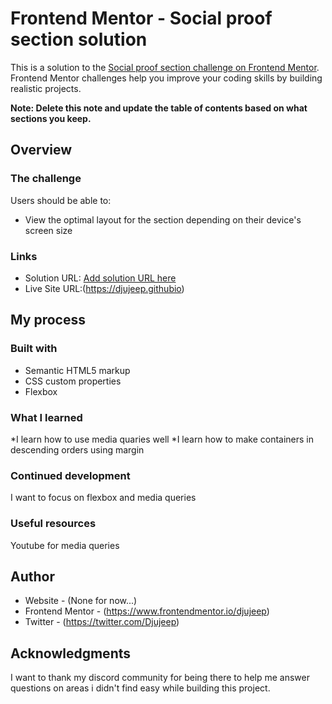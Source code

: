 # Frontend Mentor - Social proof section solution

This is a solution to the [Social proof section challenge on Frontend Mentor](https://www.frontendmentor.io/challenges/social-proof-section-6e0qTv_bA). Frontend Mentor challenges help you improve your coding skills by building realistic projects. 

**Note: Delete this note and update the table of contents based on what sections you keep.**

## Overview

### The challenge

Users should be able to:

- View the optimal layout for the section depending on their device's screen size

### Links

- Solution URL: [Add solution URL here](https://your-solution-url.com)
- Live Site URL:(https://djujeep.githubio)

## My process

### Built with

- Semantic HTML5 markup
- CSS custom properties
- Flexbox

### What I learned

*I learn how to use media quaries well
*I learn how to make containers in descending orders using margin

### Continued development

I want to focus on flexbox and media queries

### Useful resources
Youtube for media queries

## Author

- Website - (None for now...)
- Frontend Mentor - (https://www.frontendmentor.io/djujeep)
- Twitter - (https://twitter.com/Djujeep)


## Acknowledgments

I want to thank my discord community for being there to help me answer questions on areas i didn't find easy while building this project.
